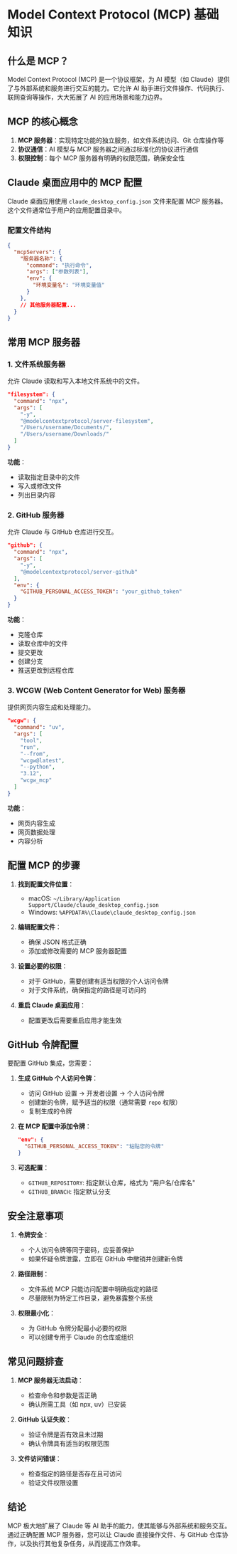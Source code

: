 # Model Context Protocol (MCP) 基础知识

## 什么是 MCP？

Model Context Protocol (MCP) 是一个协议框架，为 AI 模型（如 Claude）提供了与外部系统和服务进行交互的能力。它允许 AI 助手进行文件操作、代码执行、联网查询等操作，大大拓展了 AI 的应用场景和能力边界。

## MCP 的核心概念

1. **MCP 服务器**：实现特定功能的独立服务，如文件系统访问、Git 仓库操作等
2. **协议通信**：AI 模型与 MCP 服务器之间通过标准化的协议进行通信
3. **权限控制**：每个 MCP 服务器有明确的权限范围，确保安全性

## Claude 桌面应用中的 MCP 配置

Claude 桌面应用使用 `claude_desktop_config.json` 文件来配置 MCP 服务器。这个文件通常位于用户的应用配置目录中。

### 配置文件结构

```json
{
  "mcpServers": {
    "服务器名称": {
      "command": "执行命令",
      "args": ["参数列表"],
      "env": {
        "环境变量名": "环境变量值"
      }
    },
    // 其他服务器配置...
  }
}
```

## 常用 MCP 服务器

### 1. 文件系统服务器

允许 Claude 读取和写入本地文件系统中的文件。

```json
"filesystem": {
  "command": "npx",
  "args": [
    "-y",
    "@modelcontextprotocol/server-filesystem",
    "/Users/username/Documents/",
    "/Users/username/Downloads/"
  ]
}
```

**功能**：
- 读取指定目录中的文件
- 写入或修改文件
- 列出目录内容

### 2. GitHub 服务器

允许 Claude 与 GitHub 仓库进行交互。

```json
"github": {
  "command": "npx",
  "args": [
    "-y",
    "@modelcontextprotocol/server-github"
  ],
  "env": {
    "GITHUB_PERSONAL_ACCESS_TOKEN": "your_github_token"
  }
}
```

**功能**：
- 克隆仓库
- 读取仓库中的文件
- 提交更改
- 创建分支
- 推送更改到远程仓库

### 3. WCGW (Web Content Generator for Web) 服务器

提供网页内容生成和处理能力。

```json
"wcgw": {
  "command": "uv",
  "args": [
    "tool",
    "run",
    "--from",
    "wcgw@latest",
    "--python",
    "3.12",
    "wcgw_mcp"
  ]
}
```

**功能**：
- 网页内容生成
- 网页数据处理
- 内容分析

## 配置 MCP 的步骤

1. **找到配置文件位置**：
   - macOS: `~/Library/Application Support/Claude/claude_desktop_config.json`
   - Windows: `%APPDATA%\Claude\claude_desktop_config.json`

2. **编辑配置文件**：
   - 确保 JSON 格式正确
   - 添加或修改需要的 MCP 服务器配置

3. **设置必要的权限**：
   - 对于 GitHub，需要创建有适当权限的个人访问令牌
   - 对于文件系统，确保指定的路径是可访问的

4. **重启 Claude 桌面应用**：
   - 配置更改后需要重启应用才能生效

## GitHub 令牌配置

要配置 GitHub 集成，您需要：

1. **生成 GitHub 个人访问令牌**：
   - 访问 GitHub 设置 -> 开发者设置 -> 个人访问令牌
   - 创建新的令牌，赋予适当的权限（通常需要 `repo` 权限）
   - 复制生成的令牌

2. **在 MCP 配置中添加令牌**：
   ```json
   "env": {
     "GITHUB_PERSONAL_ACCESS_TOKEN": "粘贴您的令牌"
   }
   ```

3. **可选配置**：
   - `GITHUB_REPOSITORY`: 指定默认仓库，格式为 "用户名/仓库名"
   - `GITHUB_BRANCH`: 指定默认分支

## 安全注意事项

1. **令牌安全**：
   - 个人访问令牌等同于密码，应妥善保护
   - 如果怀疑令牌泄露，立即在 GitHub 中撤销并创建新令牌

2. **路径限制**：
   - 文件系统 MCP 只能访问配置中明确指定的路径
   - 尽量限制为特定工作目录，避免暴露整个系统

3. **权限最小化**：
   - 为 GitHub 令牌分配最小必要的权限
   - 可以创建专用于 Claude 的仓库或组织

## 常见问题排查

1. **MCP 服务器无法启动**：
   - 检查命令和参数是否正确
   - 确认所需工具（如 npx, uv）已安装

2. **GitHub 认证失败**：
   - 验证令牌是否有效且未过期
   - 确认令牌具有适当的权限范围

3. **文件访问错误**：
   - 检查指定的路径是否存在且可访问
   - 验证文件权限设置

## 结论

MCP 极大地扩展了 Claude 等 AI 助手的能力，使其能够与外部系统和服务交互。通过正确配置 MCP 服务器，您可以让 Claude 直接操作文件、与 GitHub 仓库协作，以及执行其他复杂任务，从而提高工作效率。